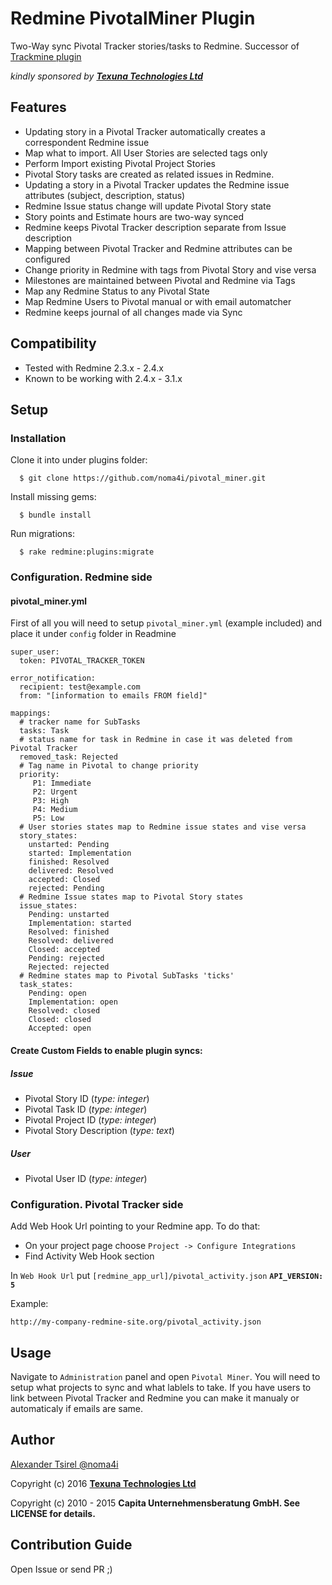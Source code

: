 # Redmine PivotalMiner Plugin

Two-Way sync Pivotal Tracker stories/tasks to Redmine. Successor of [Trackmine plugin](https://github.com/capita/redmine_trackmine)

*kindly sponsored by* [***Texuna Technologies Ltd***](http://texuna.com)

## Features

* Updating story in a Pivotal Tracker automatically creates a correspondent Redmine issue
* Map what to import. All User Stories are selected tags only
* Perform Import existing Pivotal Project Stories
* Pivotal Story tasks are created as related issues in Redmine.
* Updating a story in a Pivotal Tracker updates the Redmine issue attributes (subject, description, status)
* Redmine Issue status change will update Pivotal Story state
* Story points and Estimate hours are two-way synced
* Redmine keeps Pivotal Tracker description separate from Issue description
* Mapping between Pivotal Tracker and Redmine attributes can be configured
* Change priority in Redmine with tags from Pivotal Story and vise versa
* Milestones are maintained between Pivotal and Redmine via Tags
* Map any Redmine Status to any Pivotal State
* Map Redmine Users to Pivotal manual or with email automatcher
* Redmine keeps journal of all changes made via Sync

## Compatibility
  - Tested with Redmine 2.3.x - 2.4.x
  - Known to be working with 2.4.x - 3.1.x

## Setup
### Installation
Clone it into under plugins folder:
````
  $ git clone https://github.com/noma4i/pivotal_miner.git
````
Install missing gems:
````
  $ bundle install
````
Run migrations:
````
  $ rake redmine:plugins:migrate
````
### Configuration. Redmine side

#### pivotal_miner.yml

First of all you will need to setup `pivotal_miner.yml` (example included) and place it under `config` folder in Readmine

````
super_user:
  token: PIVOTAL_TRACKER_TOKEN

error_notification:
  recipient: test@example.com
  from: "[information to emails FROM field]"

mappings:
  # tracker name for SubTasks
  tasks: Task
  # status name for task in Redmine in case it was deleted from Pivotal Tracker
  removed_task: Rejected
  # Tag name in Pivotal to change priority
  priority:
     P1: Immediate
     P2: Urgent
     P3: High
     P4: Medium
     P5: Low
  # User stories states map to Redmine issue states and vise versa
  story_states:
    unstarted: Pending
    started: Implementation
    finished: Resolved
    delivered: Resolved
    accepted: Closed
    rejected: Pending
  # Redmine Issue states map to Pivotal Story states
  issue_states:
    Pending: unstarted
    Implementation: started
    Resolved: finished
    Resolved: delivered
    Closed: accepted
    Pending: rejected
    Rejected: rejected
  # Redmine states map to Pivotal SubTasks 'ticks'
  task_states:
    Pending: open
    Implementation: open
    Resolved: closed
    Closed: closed
    Accepted: open
````

#### Create Custom Fields to enable plugin syncs:

##### Issue

- Pivotal Story ID (*type: integer*)
- Pivotal Task ID (*type: integer*)
- Pivotal Project ID (*type: integer*)
- Pivotal Story Description (*type: text*)

##### User
- Pivotal User ID (*type: integer*)

### Configuration. Pivotal Tracker side

Add Web Hook Url pointing to your Redmine app. To do that:

- On your project page choose `Project -> Configure Integrations`
- Find Activity Web Hook section

In `Web Hook Url` put `[redmine_app_url]/pivotal_activity.json` **`API_VERSION: 5`**

Example:

`http://my-company-redmine-site.org/pivotal_activity.json`

## Usage

Navigate to `Administration` panel and open `Pivotal Miner`. You will need to setup what projects to sync and what lablels to take. If you have users to link between Pivotal Tracker and Redmine you can make it manualy or automaticaly if emails are same.

## Author

[Alexander Tsirel @noma4i](https://github.com/noma4i)


Copyright (c) 2016 [**Texuna Technologies Ltd**](http://texuna.com)

Copyright (c) 2010 - 2015 **Capita Unternehmensberatung GmbH. See LICENSE for details.**

## Contribution Guide

Open Issue or send PR ;)